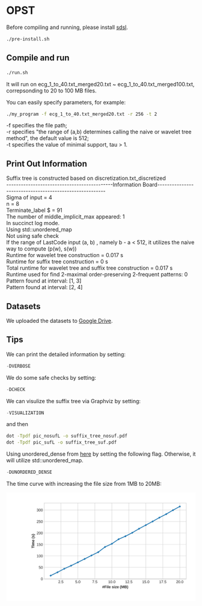 # OPST
Before compiling and running, please install [sdsl](https://github.com/simongog/sdsl-lite/tree/master).
```bash
./pre-install.sh
```


## Compile and run

```bash 
./run.sh
```

It will run on ecg_1_to_40.txt_merged20.txt ~ ecg_1_to_40.txt_merged100.txt, correpsonding to 20 to 100 MB files. 



You can easily specify parameters, for example:

```bash 
./my_program -f ecg_1_to_40.txt_merged20.txt -r 256 -t 2
```
-f specifies the file path;   
-r specifies  "the range of (a,b) determines calling the naive or wavelet tree method", the default value is 512;   
-t specifies the value of minimal support, tau > 1.  

## Print Out Information

Suffix tree is constructed based on discretization.txt_discretized  
--------------------------------------------Information Board--------------------------------------------------------  
Sigma of input = 4  
n = 8  
Terminate_label $ = 91  
The number of middle_implicit_max appeared: 1  
In succinct log mode.  
Using std::unordered_map  
Not using safe check  
If the range of LastCode input (a, b) , namely b - a < 512, it utilizes the naive way to compute (p(w), s(w))  
Runtime for wavelet tree construction  = 0.017 s  
Runtime for suffix tree construction  = 0 s  
Total runtime for wavelet tree and suffix tree construction  = 0.017 s  
Runtime used for find 2-maximal order-preserving 2-frequent patterns: 0  
Pattern found at interval: [1, 3]  
Pattern found at interval: [2, 4]  





## Datasets
We uploaded the datasets to [Google Drive](https://drive.google.com/file/d/1eAJr_UHhCpWPiZ_a-rC9WOwWO3Rf3txp/view).


## Tips
We can print the detailed information by setting:
```cpp
-DVERBOSE
```
We do some safe checks by setting:
```cpp
-DCHECK
```

We can visulize the suffix tree via Graphviz by setting:
```cpp
-VISUALIZATION
```
and then 
```bash 
dot -Tpdf pic_nosufL -o suffix_tree_nosuf.pdf  
dot -Tpdf pic_sufL -o suffix_tree_suf.pdf
```



Using unordered_dense from [here](https://github.com/martinus/unordered_dense/tree/main) by setting the following flag. Otherwise, it will utilize std::unordered_map.
```cpp
-DUNORDERED_DENSE
```


The time curve with increasing the file size from 1MB to 20MB:

![time](./timevsSize.jpg)

